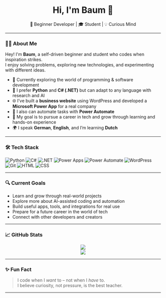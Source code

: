 <h1 align="center">Hi, I'm Baum 👋</h1>

<p align="center">
  🌱 Beginner Developer | 🎓 Student | 💡 Curious Mind  
</p>

---

### 👨‍💻 About Me

Hey! I'm **Baum**, a self-driven beginner and student who codes when inspiration strikes.  
I enjoy solving problems, exploring new technologies, and experimenting with different ideas.

- 🧠 Currently exploring the world of programming & software development  
- 🔧 I prefer **Python** and **C# (.NET)** but can adapt to any language with research and AI  
- 🌐 I’ve built a **business website** using WordPress and developed a **Microsoft Power App** for a real company  
- 🤖 I also can automate tasks with **Power Automate**  
- 🎯 My goal is to pursue a career in tech and grow through learning and hands-on experience  
- 🌍 I speak **German**, **English**, and I’m learning **Dutch**

---

### 🛠️ Tech Stack

![Python](https://img.shields.io/badge/-Python-3776AB?style=flat&logo=python&logoColor=white)
![C#](https://img.shields.io/badge/-C%23-239120?style=flat&logo=c-sharp&logoColor=white)
![.NET](https://img.shields.io/badge/-.NET-512BD4?style=flat&logo=dotnet&logoColor=white)
![Power Apps](https://img.shields.io/badge/-PowerApps-742774?style=flat&logo=powerapps&logoColor=white)
![Power Automate](https://img.shields.io/badge/-Power%20Automate-0066FF?style=flat&logo=powerautomate&logoColor=white)
![WordPress](https://img.shields.io/badge/-WordPress-21759B?style=flat&logo=wordpress&logoColor=white)
![Git](https://img.shields.io/badge/-Git-F05032?style=flat&logo=git&logoColor=white)
![HTML](https://img.shields.io/badge/-HTML5-E34F26?style=flat&logo=html5&logoColor=white)
![CSS](https://img.shields.io/badge/-CSS3-1572B6?style=flat&logo=css3&logoColor=white)

---

### 🔍 Current Goals

- Learn and grow through real-world projects  
- Explore more about AI-assisted coding and automation  
- Build useful apps, tools, and integrations for real use  
- Prepare for a future career in the world of tech  
- Connect with other developers and creators

---

### 📈 GitHub Stats

<p align="center">
  <img src="https://github-readme-stats.vercel.app/api?username=Baumdc&show_icons=true&theme=tokyonight" />
  <br />
  <img src="https://github-readme-stats.vercel.app/api/top-langs/?username=Baumdc&layout=compact&theme=tokyonight" />
</p>

---

### ✨ Fun Fact

> I code when I *want* to – not when I *have* to.  
> I believe curiosity, not pressure, is the best teacher.

---


